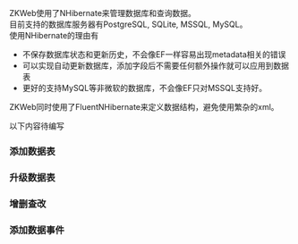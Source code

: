 ZKWeb使用了NHibernate来管理数据库和查询数据。<br/>
目前支持的数据库服务器有PostgreSQL, SQLite, MSSQL, MySQL。<br/>
使用NHibernate的理由有<br/>

- 不保存数据库状态和更新历史，不会像EF一样容易出现metadata相关的错误
- 可以实现自动更新数据库，添加字段后不需要任何额外操作就可以应用到数据表
- 更好的支持MySQL等非微软的数据库，不会像EF只对MSSQL支持好。

ZKWeb同时使用了FluentNHibernate来定义数据结构，避免使用繁杂的xml。<br/>

以下内容待编写<br/>

### 添加数据表

### 升级数据表

### 增删查改

### 添加数据事件
